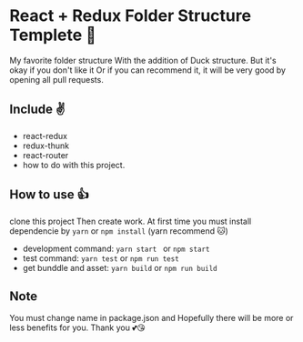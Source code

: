#  React + Redux Folder Structure Templete 🤣
My favorite folder structure With the addition of Duck structure. But it's okay if you don't like it Or if you can recommend it, it will be very good by opening all pull requests.

## Include ✌
- react-redux
- redux-thunk
- react-router
- how to do with this project.

## How to use 👍
clone this project Then create work. At first time you must install dependencie by `yarn` or `npm install` (yarn recommend 🐱)
- development command: `yarn start ` or `npm start`
- test command: `yarn test` or `npm run test`
- get bunddle and asset: `yarn build` or `npm run build`

## Note
You must change name in package.json and Hopefully there will be more or less benefits for you. Thank you 💕😘
